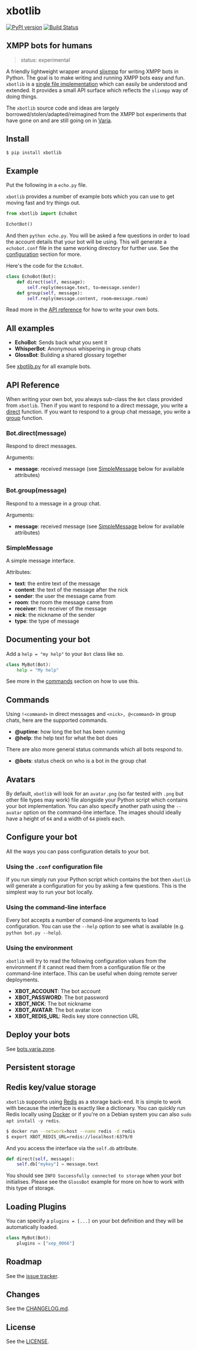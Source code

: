 # xbotlib

[![PyPI version](https://badge.fury.io/py/xbotlib.svg)](https://badge.fury.io/py/xbotlib)
[![Build Status](https://drone.autonomic.zone/api/badges/decentral1se/xbotlib/status.svg?ref=refs/heads/main)](https://drone.autonomic.zone/decentral1se/xbotlib)

## XMPP bots for humans

> status: experimental

A friendly lightweight wrapper around
[slixmpp](https://slixmpp.readthedocs.io/) for writing XMPP bots in Python. The
goal is to make writing and running XMPP bots easy and fun. `xbotlib` is a
[single file implementation](./xbotlib.py) which can easily be understood and
extended. It provides a small API surface which reflects the `slixmpp` way of
doing things.

The `xbotlib` source code and ideas are largely
borrowed/stolen/adapted/reimagined from the XMPP bot experiments that have gone
on and are still going on in
[Varia](https://git.vvvvvvaria.org/explore/repos?tab=&sort=recentupdate&q=bots).

## Install

```sh
$ pip install xbotlib
```

## Example

Put the following in a `echo.py` file.

`xbotlib` provides a number of example bots which you can use to get moving
fast and try things out.

```python
from xbotlib import EchoBot

EchotBot()
```

And then `python echo.py`. You will be asked a few questions in order to load
the account details that your bot will be using. This will generate a
`echobot.conf` file in the same working directory for further use. See the
[configuration](#configure-your-bot) section for more.

Here's the code for the `EchoBot`.

```python
class EchoBot(Bot):
    def direct(self, message):
        self.reply(message.text, to=message.sender)
    def group(self, message):
        self.reply(message.content, room=message.room)
```

Read more in the [API reference](#api-reference) for how to write your own bots.

## All examples

- **EchoBot**: Sends back what you sent it
- **WhisperBot**: Anonymous whispering in group chats
- **GlossBot**: Building a shared glossary together

See [xbotlib.py](./xbotlib.py) for all example bots.

## API Reference

When writing your own bot, you always sub-class the `Bot` class provided from
`xbotlib`. Then if you want to respond to a direct message, you write a
[direct](#botdirectmessage) function. If you want to respond to a group chat
message, you write a [group](#botgroupmessage) function.

### Bot.direct(message)

Respond to direct messages.

Arguments:

- **message**: received message (see [SimpleMessage](#simplemessage) below for available attributes)

### Bot.group(message)

Respond to a message in a group chat.

Arguments:

- **message**: received message (see [SimpleMessage](#simplemessage) below for available attributes)

### SimpleMessage

A simple message interface.

Attributes:

- **text**: the entire text of the message
- **content**: the text of the message after the nick
- **sender**: the user the message came from
- **room**: the room the message came from
- **receiver**: the receiver of the message
- **nick**: the nickname of the sender
- **type**: the type of message

## Documenting your bot

Add a `help = "my help"` to your `Bot` class like so.

```python
class MyBot(Bot):
    help = "My help"
```

See more in the [commands](#commands) section on how to use this.

## Commands

Using `!<command>` in direct messages and `<nick>, @<command>` in group chats,
here are the supported commands.

- **@uptime**: how long the bot has been running
- **@help**: the help text for what the bot does

There are also more general status commands which all bots respond to.

- **@bots**: status check on who is a bot in the group chat

## Avatars

By default, `xbotlib` will look for an `avatar.png` (so far tested with `.png`
but other file types may work) file alongside your Python script which contains
your bot implementation. You can also specify another path using the `--avatar`
option on the command-line interface. The images should ideally have a height
of `64` and a width of `64` pixels each.

## Configure your bot

All the ways you can pass configuration details to your bot.

### Using the `.conf` configuration file

If you run simply run your Python script which contains the bot then `xbotlib`
will generate a configuration for you by asking a few questions. This is the
simplest way to run your bot locally.

### Using the command-line interface

Every bot accepts a number of comand-line arguments to load configuration. You
can use the `--help` option to see what is available (e.g. `python bot.py --help`).

### Using the environment

`xbotlib` will try to read the following configuration values from the
environment if it cannot read them from a configuration file or the
command-line interface. This can be useful when doing remote server
deployments.

- **XBOT_ACCOUNT**: The bot account
- **XBOT_PASSWORD**: The bot password
- **XBOT_NICK**: The bot nickname
- **XBOT_AVATAR**: The bot avatar icon
- **XBOT_REDIS_URL**: Redis key store connection URL

## Deploy your bots

See [bots.varia.zone](https://bots.varia.zone/).

## Persistent storage

## Redis key/value storage

`xbotlib` supports using [Redis](https://redis.io/) as a storage back-end. It
is simple to work with because the interface is exactly like a dictionary. You
can quickly run Redis locally using
[Docker](https://docs.docker.com/engine/install/debian/) or if you're on a
Debian system you can also `sudo apt install -y redis`.

```bash
$ docker run --network=host --name redis -d redis
$ export XBOT_REDIS_URL=redis://localhost:6379/0
```

And you access the interface via the `self.db` attribute.

```python
def direct(self, message):
    self.db["mykey"] = message.text
```

You should see `INFO Successfully connected to storage` when your bot
initialises. Please see the `GlossBot` example for more on how to work with
this type of storage.

## Loading Plugins

You can specify a `plugins = [...]` on your bot definition and they will be
automatically loaded.

```python
class MyBot(Bot):
    plugins = ["xep_0066"]
```

## Roadmap

See the [issue tracker](https://git.autonomic.zone/decentral1se/xbotlib/issues).

## Changes

See the [CHANGELOG.md](./CHANGELOG.md).

## License

See the [LICENSE](./LICENSE.md).

